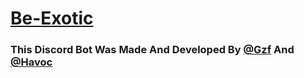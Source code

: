 # [Be-Exotic](https://discord.com/users/1082956798253862912)
### This Discord Bot Was Made And Developed By [@Gzf](https://github.gzf.cool) And [@Havoc](https://github.com/HexLol )

